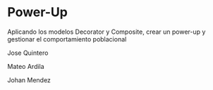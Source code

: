 # Power-Up
Aplicando los modelos Decorator y Composite, crear un power-up y gestionar el comportamiento poblacional

Jose Quintero

Mateo Ardila

Johan Mendez
